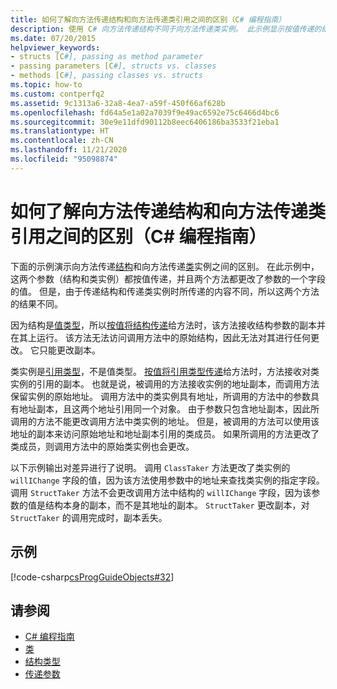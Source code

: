 ```yaml
---
title: 如何了解向方法传递结构和向方法传递类引用之间的区别（C# 编程指南）
description: 使用 C# 向方法传递结构不同于向方法传递类实例。 此示例显示按值传递的结构和类实例。
ms.date: 07/20/2015
helpviewer_keywords:
- structs [C#], passing as method parameter
- passing parameters [C#], structs vs. classes
- methods [C#], passing classes vs. structs
ms.topic: how-to
ms.custom: contperfq2
ms.assetid: 9c1313a6-32a8-4ea7-a59f-450f66af628b
ms.openlocfilehash: fd64a5e1a02a7039f9e49ac6592e75c6466d4bc6
ms.sourcegitcommit: 30e9e11dfd90112b8eec6406186ba3533f21eba1
ms.translationtype: HT
ms.contentlocale: zh-CN
ms.lasthandoff: 11/21/2020
ms.locfileid: "95098874"
---
```

# <a name="how-to-know-the-difference-between-passing-a-struct-and-passing-a-class-reference-to-a-method-c-programming-guide"></a>如何了解向方法传递结构和向方法传递类引用之间的区别（C# 编程指南）

下面的示例演示向方法传递[结构](../../language-reference/builtin-types/struct.md)和向方法传递[类](../../language-reference/keywords/class.md)实例之间的区别。 在此示例中，这两个参数（结构和类实例）都按值传递，并且两个方法都更改了参数的一个字段的值。 但是，由于传递结构和传递类实例时所传递的内容不同，所以这两个方法的结果不同。  
  
 因为结构是[值类型](../../language-reference/builtin-types/value-types.md)，所以[按值将结构传递](./passing-value-type-parameters.md)给方法时，该方法接收结构参数的副本并在其上运行。 该方法无法访问调用方法中的原始结构，因此无法对其进行任何更改。 它只能更改副本。  
  
 类实例是[引用类型](../../language-reference/keywords/reference-types.md)，不是值类型。 [按值将引用类型传递](./passing-reference-type-parameters.md)给方法时，方法接收对类实例的引用的副本。 也就是说，被调用的方法接收实例的地址副本，而调用方法保留实例的原始地址。 调用方法中的类实例具有地址，所调用的方法中的参数具有地址副本，且这两个地址引用同一个对象。 由于参数只包含地址副本，因此所调用的方法不能更改调用方法中类实例的地址。 但是，被调用的方法可以使用该地址的副本来访问原始地址和地址副本引用的类成员。 如果所调用的方法更改了类成员，则调用方法中的原始类实例也会更改。  
  
 以下示例输出对差异进行了说明。 调用 `ClassTaker` 方法更改了类实例的 `willIChange` 字段的值，因为该方法使用参数中的地址来查找类实例的指定字段。 调用 `StructTaker` 方法不会更改调用方法中结构的 `willIChange` 字段，因为该参数的值是结构本身的副本，而不是其地址的副本。 `StructTaker` 更改副本，对 `StructTaker` 的调用完成时，副本丢失。  
  
## <a name="example"></a>示例  

 [!code-csharp[csProgGuideObjects#32](~/samples/snippets/csharp/VS_Snippets_VBCSharp/csProgGuideObjects/CS/Objects.cs#32)]  
  
## <a name="see-also"></a>请参阅

- [C# 编程指南](../index.md)
- [类](./classes.md)
- [结构类型](../../language-reference/builtin-types/struct.md)
- [传递参数](./passing-parameters.md)
